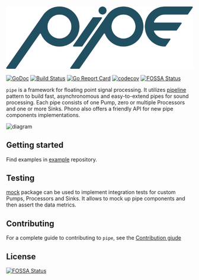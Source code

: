 ![](pipe.png)

[![GoDoc](https://godoc.org/github.com/pipelined/pipe?status.svg)](https://godoc.org/github.com/pipelined/pipe)
[![Build Status](https://travis-ci.org/pipelined/pipe.svg?branch=master)](https://travis-ci.org/pipelined/pipe)
[![Go Report Card](https://goreportcard.com/badge/github.com/pipelined/pipe)](https://goreportcard.com/report/github.com/pipelined/pipe)
[![codecov](https://codecov.io/gh/pipelined/pipe/branch/master/graph/badge.svg)](https://codecov.io/gh/pipelined/pipe)
[![FOSSA Status](https://app.fossa.io/api/projects/git%2Bgithub.com%2Fpipelined%2Fphono.svg?type=shield)](https://app.fossa.io/projects/git%2Bgithub.com%2Fpipelined%2Fphono?ref=badge_shield)

`pipe` is a framework for floating point signal processing. It utilizes [pipeline](https://blog.golang.org/pipelines) pattern to build fast, asynchronomous and easy-to-extend pipes for sound processing. Each pipe consists of one Pump, zero or multiple Processors and one or more Sinks. Phono also offers a friendly API for new pipe components implementations.

![diagram](https://dudk.github.io/post/lets-go/pipe_diagram.png)

## Getting started

Find examples in [example](https://github.com/pipelined/example) repository.

## Testing

[mock](https://godoc.org/github.com/pipelined/mock) package can be used to implement integration tests for custom Pumps, Processors and Sinks. It allows to mock up pipe components and then assert the data metrics.

## Contributing

For a complete guide to contributing to `pipe`, see the [Contribution giude](https://github.com/pipelined/pipe/blob/master/CONTRIBUTING.md)

## License
[![FOSSA Status](https://app.fossa.io/api/projects/git%2Bgithub.com%2Fpipelined%2Fpipe.svg?type=large)](https://app.fossa.io/projects/git%2Bgithub.com%2Fpipelined%2Fpipe?ref=badge_large)